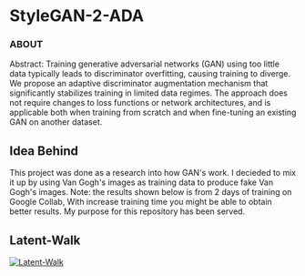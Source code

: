 # StyleGAN-2-ADA

### ABOUT
Abstract: Training generative adversarial networks (GAN) using too little data typically leads to discriminator overfitting, causing training to diverge. We propose an adaptive discriminator augmentation mechanism that significantly stabilizes training in limited data regimes. The approach does not require changes to loss functions or network architectures, and is applicable both when training from scratch and when fine-tuning an existing GAN on another dataset. 


## Idea Behind

This project was done as a research into how GAN's work. I decieded to mix it up by using Van Gogh's images as training data to produce fake Van Gogh's images. Note: the results shown below is from 2 days of training on Google Collab, With increase training time you might be able to obtain better results. My purpose for this repository has been served. 


## Latent-Walk 

[![Latent-Walk](https://github.com/Yega-Noragami/StyleGAN-2-ADA/blob/main/training/Vincent_Square/00002-tfr-mirror-auto1-bgc-resumecustom/fakes000624.jpg)](https://youtu.be/oT73xH-VXLE)

